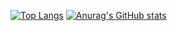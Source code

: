 [![Top Langs](https://github-readme-stats.vercel.app/api/top-langs/?username=joaopauloufal&langs_count=10&layout=compact&hide=lex,shell)](https://github.com/anuraghazra/github-readme-stats)
[![Anurag's GitHub stats](https://github-readme-stats.vercel.app/api?username=joaopauloufal&count_private=true)](https://github.com/anuraghazra/github-readme-stats)

<!--
**joaopauloufal/joaopauloufal** is a ✨ _special_ ✨ repository because its `README.md` (this file) appears on your GitHub profile.

Here are some ideas to get you started:

- 🔭 I’m currently working on ...
- 🌱 I’m currently learning ...
- 👯 I’m looking to collaborate on ...
- 🤔 I’m looking for help with ...
- 💬 Ask me about ...
- 📫 How to reach me: ...
- 😄 Pronouns: ...
- ⚡ Fun fact: ...
-->
